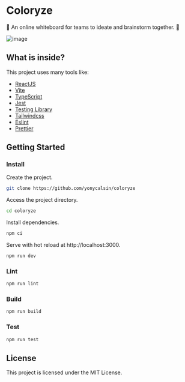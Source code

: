 # Coloryze

🚀 An online whiteboard for teams to ideate and brainstorm together. 🎉

![image](https://user-images.githubusercontent.com/58490737/132108036-a503b90e-ad2d-4722-bba8-b4c1ac2cbff8.png)


## What is inside?

This project uses many tools like:

- [ReactJS](https://reactjs.org)
- [Vite](https://vitejs.dev)
- [TypeScript](https://www.typescriptlang.org)
- [Jest](https://jestjs.io)
- [Testing Library](https://testing-library.com)
- [Tailwindcss](https://tailwindcss.com)
- [Eslint](https://eslint.org)
- [Prettier](https://prettier.io)

## Getting Started

### Install

Create the project.

```bash
git clone https://github.com/yonycalsin/coloryze
```

Access the project directory.

```bash
cd coloryze
```

Install dependencies.

```bash
npm ci
```

Serve with hot reload at http://localhost:3000.

```bash
npm run dev
```

### Lint

```bash
npm run lint
```

### Build

```bash
npm run build
```

### Test

```bash
npm run test
```

## License

This project is licensed under the MIT License.
